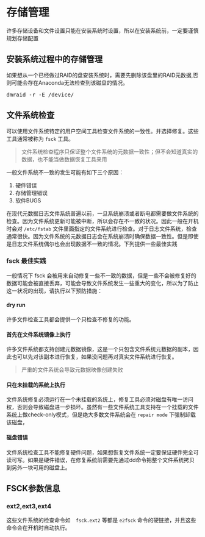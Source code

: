 # 存储管理
许多存储设备和文件设置只能在安装系统时设置，所以在安装系统前，一定要谨慎规划存储配置

## 安装系统过程中的存储管理
如果想从一个已经做过RAID的盘安装系统时，需要先删除该盘里的RAID元数据,否则可能会存在Anaconda无法检查到该磁盘的情况。

<pre>
dmraid -r -E /device/</pre>

## 文件系统检查
可以使用文件系统特定的用户空间工具检查文件系统的一致性。并选择修复。这些工具通常被称为 `fsck` 工具。

> 文件系统检查程序只保证整个文件系统的元数据一致性；但不会知道真实的数据，也不能当做数据恢复工具来用

一般文件系统不一致的发生可能有如下三个原因：

1. 硬件错误
2. 存储管理错误
3. 软件BUGS

在现代元数据日志文件系统普遍以前，一旦系统崩溃或者断电都需要做文件系统的检查。因为文件系统更新可能被中断，所以会存在不一致的状况。因此一般在开机时会对 `/etc/fstab` 文件里面指定的文件系统进行检查。对于日志文件系统，检查通常很快。因为文件系统的元数据日志会在系统崩溃时确保数据一致性。但是即使是日志文件系统偶尔也会出现数据不一致的情况。下列提供一些最佳实践

### fsck 最佳实践
一般情况下 fsck 会被用来自动修复一些不一致的数据，但是一些不会被修复好的数据可能会被直接丢弃，可能会导致文件系统发生一些重大的变化，所以为了防止这一状况的出现，请执行以下预防措施：

#### dry run

许多文件检查工具都会提供一个只检查不修复的功能。

#### 首先在文件系统镜像上执行

许多文件系统都支持创建元数据镜像，这是一个只包含文件系统元数据的副本，因此也可以先对该副本进行恢复，如果没问题再对真实文件系统进行恢复。

> 严重的文件系统会导致元数据映像创建失败


#### 只在未挂载的系统上执行

文件系统修复必须运行在一个未挂载的系统上，修复工具必须对磁盘有唯一访问权，否则会导致磁盘进一步损坏。虽然有一些文件系统工具支持在一个挂载的文件系统上做check-only模式，但是绝大多数文件系统会在 `repair mode` 下强制卸载该磁盘，

#### 磁盘错误
文件系统检查工具不能修复硬件问题，如果想恢复文件系统一定要保证硬件完全可读可写。如果是硬件错误，在修复系统前需要先通过dd命令把整个文件系统拷贝到另外一块可用的磁盘上。

## FSCK参数信息
### ext2,ext3,ext4

这些文件系统的检查命令如　`fsck.ext2` 等都是 `e2fsck` 命令的硬链接，并且这些命令会在开机时自动执行。

